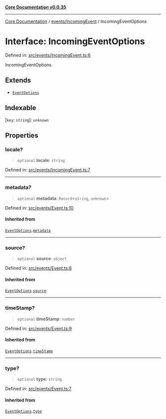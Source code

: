 [**Core Documentation v0.0.35**](../../../README.md)

***

[Core Documentation](../../../modules.md) / [events/IncomingEvent](../README.md) / IncomingEventOptions

# Interface: IncomingEventOptions

Defined in: [src/events/IncomingEvent.ts:6](https://github.com/stonemjs/core/blob/83759020101bdf94fc7c7a0d8609e63689d57c0f/src/events/IncomingEvent.ts#L6)

IncomingEventOptions.

## Extends

- [`EventOptions`](../../Event/interfaces/EventOptions.md)

## Indexable

\[`key`: `string`\]: `unknown`

## Properties

### locale?

> `optional` **locale**: `string`

Defined in: [src/events/IncomingEvent.ts:7](https://github.com/stonemjs/core/blob/83759020101bdf94fc7c7a0d8609e63689d57c0f/src/events/IncomingEvent.ts#L7)

***

### metadata?

> `optional` **metadata**: `Record`\<`string`, `unknown`\>

Defined in: [src/events/Event.ts:10](https://github.com/stonemjs/core/blob/83759020101bdf94fc7c7a0d8609e63689d57c0f/src/events/Event.ts#L10)

#### Inherited from

[`EventOptions`](../../Event/interfaces/EventOptions.md).[`metadata`](../../Event/interfaces/EventOptions.md#metadata)

***

### source?

> `optional` **source**: `object`

Defined in: [src/events/Event.ts:8](https://github.com/stonemjs/core/blob/83759020101bdf94fc7c7a0d8609e63689d57c0f/src/events/Event.ts#L8)

#### Inherited from

[`EventOptions`](../../Event/interfaces/EventOptions.md).[`source`](../../Event/interfaces/EventOptions.md#source)

***

### timeStamp?

> `optional` **timeStamp**: `number`

Defined in: [src/events/Event.ts:9](https://github.com/stonemjs/core/blob/83759020101bdf94fc7c7a0d8609e63689d57c0f/src/events/Event.ts#L9)

#### Inherited from

[`EventOptions`](../../Event/interfaces/EventOptions.md).[`timeStamp`](../../Event/interfaces/EventOptions.md#timestamp)

***

### type?

> `optional` **type**: `string`

Defined in: [src/events/Event.ts:7](https://github.com/stonemjs/core/blob/83759020101bdf94fc7c7a0d8609e63689d57c0f/src/events/Event.ts#L7)

#### Inherited from

[`EventOptions`](../../Event/interfaces/EventOptions.md).[`type`](../../Event/interfaces/EventOptions.md#type)
